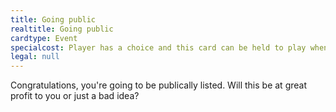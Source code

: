 ```yaml
---
title: Going public
realtitle: Going public
cardtype: Event
specialcost: Player has a choice and this card can be held to play when ready at the beginning of a turn. When this card is played immediately receive 3/4 of your total profits per turn. However you lose 1 point of loyalty and must always have one resource per turn dedicated to this card. If you are not able to keep this resource available then you are delisted and lose 1 point of Longevity and Loyalty.
legal: null
---
```

Congratulations, you're going to be publically listed. Will this be at great profit to you or just a bad idea? 

